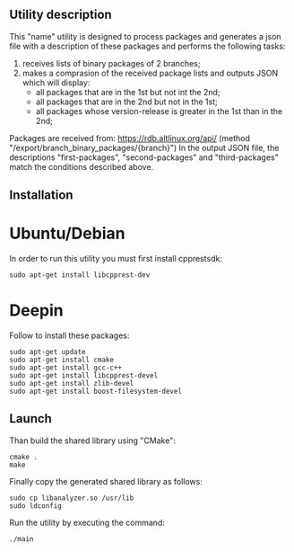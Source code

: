 ## Utility description

This "name" utility is designed to process packages and generates a json file with a description of these packages and performs the following tasks:
1) receives lists of binary packages of 2 branches;
2) makes a comprasion of the received package lists and outputs JSON which will display: 
   - all packages that are in the 1st but not int the 2nd;
   - all packages that are in the 2nd but not in the 1st;
   - all packages whose version-release is greater in the 1st than in the 2nd;
 
Packages are received from: https://rdb.altlinux.org/api/ (method "/export/branch_binary_packages/{branch}")
In the output JSON file, the descriptions "first-packages", "second-packages" and "third-packages" match the conditions described above.

## Installation

# Ubuntu/Debian

In order to run this utility you must first install cpprestsdk:
```
sudo apt-get install libcpprest-dev
```

# Deepin

Follow to install these packages:
```
sudo apt-get update
sudo apt-get install cmake
sudo apt-get install gcc-c++
sudo apt-get install libcpprest-devel
sudo apt-get install zlib-devel
sudo apt-get install boost-filesystem-devel
```

## Launch

Than build the shared library using "CMake":
```
cmake .
make
```

Finally copy the generated shared library as follows:
```
sudo cp libanalyzer.so /usr/lib
sudo ldconfig
```

Run the utility by executing the command:
```
./main
```
